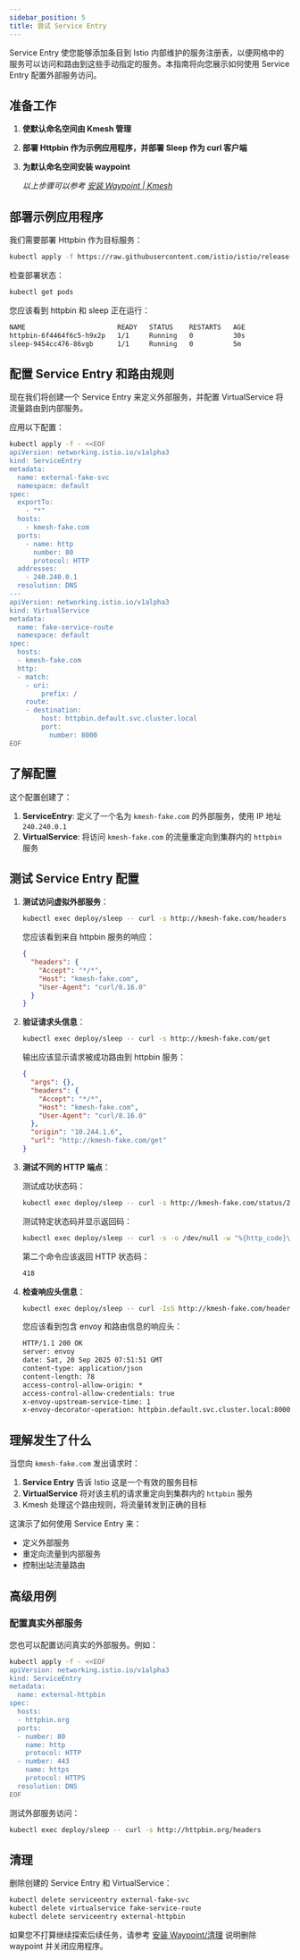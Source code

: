 ```yaml
---
sidebar_position: 5
title: 尝试 Service Entry
---
```


Service Entry 使您能够添加条目到 Istio 内部维护的服务注册表，以便网格中的服务可以访问和路由到这些手动指定的服务。本指南将向您展示如何使用 Service Entry 配置外部服务访问。

## 准备工作

1. **使默认命名空间由 Kmesh 管理**
2. **部署 Httpbin 作为示例应用程序，并部署 Sleep 作为 curl 客户端**
3. **为默认命名空间安装 waypoint**

   _以上步骤可以参考 [安装 Waypoint | Kmesh](/i18n/zh/docusaurus-plugin-content-docs/current/application-layer/install_waypoint.md#准备工作)_

## 部署示例应用程序

我们需要部署 Httpbin 作为目标服务：

```bash
kubectl apply -f https://raw.githubusercontent.com/istio/istio/release-1.21/samples/httpbin/httpbin.yaml
```

检查部署状态：

```bash
kubectl get pods
```

您应该看到 httpbin 和 sleep 正在运行：

```bash
NAME                       READY   STATUS    RESTARTS   AGE
httpbin-6f4464f6c5-h9x2p   1/1     Running   0          30s
sleep-9454cc476-86vgb      1/1     Running   0          5m
```

## 配置 Service Entry 和路由规则

现在我们将创建一个 Service Entry 来定义外部服务，并配置 VirtualService 将流量路由到内部服务。

应用以下配置：

```bash
kubectl apply -f - <<EOF
apiVersion: networking.istio.io/v1alpha3
kind: ServiceEntry
metadata:
  name: external-fake-svc
  namespace: default
spec:
  exportTo:
    - "*"
  hosts:
    - kmesh-fake.com
  ports:
    - name: http
      number: 80
      protocol: HTTP
  addresses:
    - 240.240.0.1
  resolution: DNS
---
apiVersion: networking.istio.io/v1alpha3
kind: VirtualService
metadata:
  name: fake-service-route
  namespace: default
spec:
  hosts:
  - kmesh-fake.com
  http:
  - match:
    - uri:
        prefix: /
    route:
    - destination:
        host: httpbin.default.svc.cluster.local
        port:
          number: 8000
EOF
```

## 了解配置

这个配置创建了：

1. **ServiceEntry**: 定义了一个名为 `kmesh-fake.com` 的外部服务，使用 IP 地址 `240.240.0.1`
2. **VirtualService**: 将访问 `kmesh-fake.com` 的流量重定向到集群内的 `httpbin` 服务

## 测试 Service Entry 配置

1. **测试访问虚拟外部服务**：

   ```bash
   kubectl exec deploy/sleep -- curl -s http://kmesh-fake.com/headers
   ```

   您应该看到来自 httpbin 服务的响应：

   ```json
   {
     "headers": {
       "Accept": "*/*",
       "Host": "kmesh-fake.com",
       "User-Agent": "curl/8.16.0"
     }
   }
   ```

2. **验证请求头信息**：

   ```bash
   kubectl exec deploy/sleep -- curl -s http://kmesh-fake.com/get
   ```

   输出应该显示请求被成功路由到 httpbin 服务：

   ```json
   {
     "args": {},
     "headers": {
       "Accept": "*/*",
       "Host": "kmesh-fake.com",
       "User-Agent": "curl/8.16.0"
     },
     "origin": "10.244.1.6",
     "url": "http://kmesh-fake.com/get"
   }
   ```

3. **测试不同的 HTTP 端点**：

   测试成功状态码：

   ```bash
   kubectl exec deploy/sleep -- curl -s http://kmesh-fake.com/status/200
   ```

   测试特定状态码并显示返回码：

   ```bash
   kubectl exec deploy/sleep -- curl -s -o /dev/null -w "%{http_code}\n" http://kmesh-fake.com/status/418
   ```

   第二个命令应该返回 HTTP 状态码：

   ```txt
   418
   ```

4. **检查响应头信息**：

   ```bash
   kubectl exec deploy/sleep -- curl -IsS http://kmesh-fake.com/headers
   ```

   您应该看到包含 envoy 和路由信息的响应头：

   ```txt
   HTTP/1.1 200 OK
   server: envoy
   date: Sat, 20 Sep 2025 07:51:51 GMT
   content-type: application/json
   content-length: 78
   access-control-allow-origin: *
   access-control-allow-credentials: true
   x-envoy-upstream-service-time: 1
   x-envoy-decorator-operation: httpbin.default.svc.cluster.local:8000/*
   ```

## 理解发生了什么

当您向 `kmesh-fake.com` 发出请求时：

1. **Service Entry** 告诉 Istio 这是一个有效的服务目标
2. **VirtualService** 将对该主机的请求重定向到集群内的 `httpbin` 服务
3. Kmesh 处理这个路由规则，将流量转发到正确的目标

这演示了如何使用 Service Entry 来：

- 定义外部服务
- 重定向流量到内部服务
- 控制出站流量路由

## 高级用例

### 配置真实外部服务

您也可以配置访问真实的外部服务。例如：

```bash
kubectl apply -f - <<EOF
apiVersion: networking.istio.io/v1alpha3
kind: ServiceEntry
metadata:
  name: external-httpbin
spec:
  hosts:
  - httpbin.org
  ports:
  - number: 80
    name: http
    protocol: HTTP
  - number: 443
    name: https
    protocol: HTTPS
  resolution: DNS
EOF
```

测试外部服务访问：

```bash
kubectl exec deploy/sleep -- curl -s http://httpbin.org/headers
```

## 清理

删除创建的 Service Entry 和 VirtualService：

```bash
kubectl delete serviceentry external-fake-svc
kubectl delete virtualservice fake-service-route
kubectl delete serviceentry external-httpbin
```

如果您不打算继续探索后续任务，请参考 [安装 Waypoint/清理](/i18n/zh/docusaurus-plugin-content-docs/current/application-layer/install_waypoint.md#清理) 说明删除 waypoint 并关闭应用程序。
